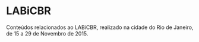 # LABiCBR
Conteúdos relacionados ao LABiCBR, realizado na cidade do Rio de Janeiro, de 15 a 29 de Novembro de 2015.
